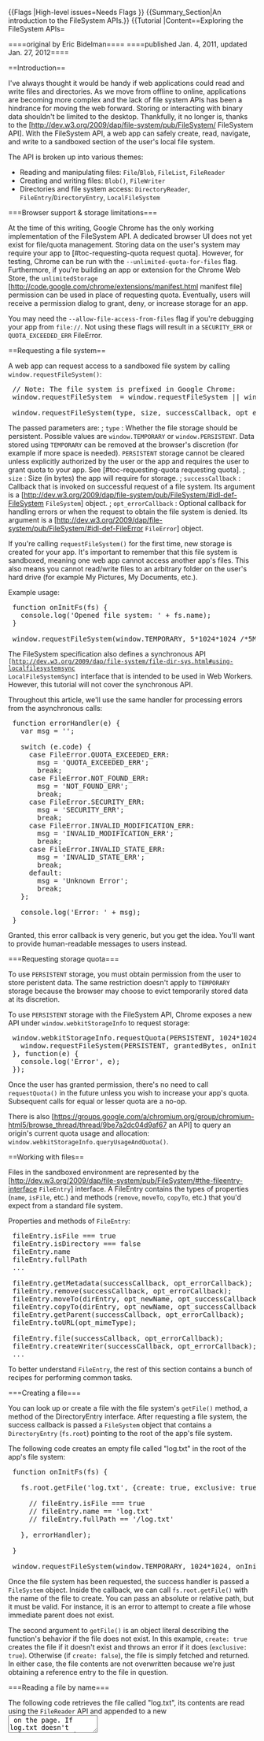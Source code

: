 {{Flags
|High-level issues=Needs Flags
}}
{{Summary_Section|An introduction to the FileSystem APIs.}}
{{Tutorial
|Content==Exploring the FileSystem APIs=

====original by Eric Bidelman====
====published Jan. 4, 2011, updated Jan. 27, 2012====

==Introduction==

I've always thought it would be handy if web applications could read and write files and directories. As we move from offline to online, applications are becoming more complex and the lack of file system APIs has been a hindrance for moving the web forward. Storing or interacting with binary data shouldn't be limited to the desktop. Thankfully, it no longer is, thanks to the [http://dev.w3.org/2009/dap/file-system/pub/FileSystem/ FileSystem API]. With the FileSystem API, a web app can safely create, read, navigate, and write to a sandboxed section of the user's local file system.

The API is broken up into various themes:

* Reading and manipulating files: <code>File</code>/<code>Blob</code>, <code>FileList</code>, <code>FileReader</code>
* Creating and writing files: <code>Blob()</code>, <code>FileWriter</code>
* Directories and file system access: <code>DirectoryReader</code>, <code>FileEntry</code>/<code>DirectoryEntry</code>, <code>LocalFileSystem</code>

===Browser support & storage limitations===

At the time of this writing, Google Chrome has the only working implementation of the FileSystem API. 
A dedicated browser UI does not yet exist for file/quota management. 
Storing data on the user's system may require your app to [#toc-requesting-quota request quota]. However, for testing, Chrome can be run with the <code>--unlimited-quota-for-files</code> flag. 
Furthermore, if you're building an app or extension for the Chrome Web Store, the <code>unlimitedStorage</code> [http://code.google.com/chrome/extensions/manifest.html manifest file] permission can be used in place of requesting quota. Eventually, users will receive a permission dialog to grant, deny, or increase storage for an app.

You may need the <code>--allow-file-access-from-files</code> flag if you're debugging your app from <code>file://</code>. Not using these flags will result in a <code>SECURITY_ERR</code> or <code>QUOTA_EXCEEDED_ERR</code> FileError.

==Requesting a file system==

A web app can request access to a sandboxed file system by calling <code>window.requestFileSystem()</code><nowiki>:</nowiki>

<pre>
 // Note: The file system is prefixed in Google Chrome:
 window.requestFileSystem  = window.requestFileSystem || window.webkitRequestFileSystem;
 
 window.requestFileSystem(type, size, successCallback, opt_errorCallback);
</pre>

The passed parameters are:
; <code>type</code>
: Whether the file storage should be persistent. Possible values are <code>window.TEMPORARY</code> or <code>window.PERSISTENT</code>. Data stored using <code>TEMPORARY</code> can be removed at the browser's discretion (for example if more space is needed). <code>PERSISTENT</code> storage cannot be cleared unless explicitly authorized by the user or the app and requires the user to grant quota to your app. See [#toc-requesting-quota requesting quota].
; <code>size</code>
: Size (in bytes) the app will require for storage.
; <code>successCallback</code>
: Callback that is invoked on successful request of a file system. Its argument is a [http://dev.w3.org/2009/dap/file-system/pub/FileSystem/#idl-def-FileSystem <code>FileSystem</code>] object.
; <code>opt_errorCallback</code>
: Optional callback for handling errors or when the request to obtain the file system is denied. Its argument is a [http://dev.w3.org/2009/dap/file-system/pub/FileSystem/#idl-def-FileError <code>FileError</code>] object.

If you're calling <code>requestFileSystem()</code> for the first time, new storage is created for your app. It's important to remember that this file system is sandboxed, meaning one web app cannot access another app's files. This also means you cannot read/write files to an arbitrary folder on the user's hard drive (for example My Pictures, My Documents, etc.).

Example usage:

<pre>
 function onInitFs(fs) {
   console.log('Opened file system: ' + fs.name);
 }
 
 window.requestFileSystem(window.TEMPORARY, 5*1024*1024 /*5MB*/, onInitFs, errorHandler);
</pre>

The FileSystem specification also defines a synchronous API <code>[http://dev.w3.org/2009/dap/file-system/file-dir-sys.html#using-localfilesystemsync LocalFileSystemSync]</code> interface that is intended to be used in Web Workers. However, this tutorial will not cover the synchronous API.

Throughout this article, we'll use the same handler for processing errors from the asynchronous calls:

<pre>
 function errorHandler(e) {
   var msg = '';
 
   switch (e.code) {
     case FileError.QUOTA_EXCEEDED_ERR:
       msg = 'QUOTA_EXCEEDED_ERR';
       break;
     case FileError.NOT_FOUND_ERR:
       msg = 'NOT_FOUND_ERR';
       break;
     case FileError.SECURITY_ERR:
       msg = 'SECURITY_ERR';
       break;
     case FileError.INVALID_MODIFICATION_ERR:
       msg = 'INVALID_MODIFICATION_ERR';
       break;
     case FileError.INVALID_STATE_ERR:
       msg = 'INVALID_STATE_ERR';
       break;
     default:
       msg = 'Unknown Error';
       break;
   };
 
   console.log('Error: ' + msg);
 }
</pre>

Granted, this error callback is very generic, but you get the idea. You'll want to provide human-readable messages to users instead.

===Requesting storage quota===

To use <code>PERSISTENT</code> storage, you must obtain permission from the user to store peristent data. The same restriction doesn't apply to <code>TEMPORARY</code> storage because the browser may choose to evict temporarily stored data at its discretion.

To use <code>PERSISTENT</code> storage with the FileSystem API, Chrome exposes a new API under <code>window.webkitStorageInfo</code> to request storage:

<pre>
 window.webkitStorageInfo.requestQuota(PERSISTENT, 1024*1024, function(grantedBytes) {
   window.requestFileSystem(PERSISTENT, grantedBytes, onInitFs, errorHandler);
 }, function(e) {
   console.log('Error', e);
 });
</pre>

Once the user has granted permission, there's no need to call <code>requestQuota()</code> in the future unless you wish to increase your app's quota. Subsequent calls for equal or lesser quota are a no-op.

There is also [https://groups.google.com/a/chromium.org/group/chromium-html5/browse_thread/thread/9be7a2dc04d9af67 an API] to query an origin's current quota usage and allocation: <code>window.webkitStorageInfo.queryUsageAndQuota()</code>.

==Working with files==

Files in the sandboxed environment are represented by the [http://dev.w3.org/2009/dap/file-system/pub/FileSystem/#the-fileentry-interface <code>FileEntry</code>] interface. 
A FileEntry contains the types of properties (<code>name</code>, <code>isFile</code>, etc.) and methods (<code>remove</code>, <code>moveTo</code>, <code>copyTo</code>, etc.) that you'd expect from a standard file system.

Properties and methods of <code>FileEntry</code>:

<pre>
 fileEntry.isFile === true
 fileEntry.isDirectory === false
 fileEntry.name
 fileEntry.fullPath
 ...
 
 fileEntry.getMetadata(successCallback, opt_errorCallback);
 fileEntry.remove(successCallback, opt_errorCallback);
 fileEntry.moveTo(dirEntry, opt_newName, opt_successCallback, opt_errorCallback);
 fileEntry.copyTo(dirEntry, opt_newName, opt_successCallback, opt_errorCallback);
 fileEntry.getParent(successCallback, opt_errorCallback);
 fileEntry.toURL(opt_mimeType);
 
 fileEntry.file(successCallback, opt_errorCallback);
 fileEntry.createWriter(successCallback, opt_errorCallback);
 ...
</pre>

To better understand <code>FileEntry</code>, the rest of this section contains a bunch of recipes for performing common tasks.

===Creating a file===

You can look up or create a file with the file system's <code>getFile()</code> method, a method of the DirectoryEntry interface. After requesting a file system, the success callback is passed a <code>FileSystem</code> object that contains a <code>DirectoryEntry</code> (<code>fs.root</code>) pointing to the root of the app's file system.

The following code creates an empty file called "log.txt" in the root of the app's file system:

<pre>
 function onInitFs(fs) {
 
   fs.root.getFile('log.txt', {create: true, exclusive: true}, function(fileEntry) {
 
     // fileEntry.isFile === true
     // fileEntry.name == 'log.txt'
     // fileEntry.fullPath == '/log.txt'
 
   }, errorHandler);
 
 }
 
 window.requestFileSystem(window.TEMPORARY, 1024*1024, onInitFs, errorHandler);
</pre>

Once the file system has been requested, the success handler is passed a <code>FileSystem</code> object. Inside the callback, we can call <code>fs.root.getFile()</code> with the name of the file to create. You can pass an absolute or relative path, but it must be valid. For instance, it is an error to attempt to create a file whose immediate parent does not exist. 

The second argument to <code>getFile()</code> is an object literal describing the function's behavior if the file does not exist. In this example, <code>create: true</code> creates the file if it doesn't exist and throws an error if it does (<code>exclusive: true</code>). Otherwise (if <code>create: false</code>), the file is simply fetched and returned. In either case, the file contents are not overwritten because we're just obtaining a reference entry to the file in question.

===Reading a file by name===

The following code retrieves the file called "log.txt", its contents are read using the <code>FileReader</code> API and appended to a new <textarea> on the page. If log.txt doesn't exist, an error is thrown.

<pre>
 function onInitFs(fs) {
 
   fs.root.getFile('log.txt', {}, function(fileEntry) {
 
     // Get a File object representing the file,
     // then use FileReader to read its contents.
     fileEntry.file(function(file) {
        var reader = new FileReader();
 
        reader.onloadend = function(e) {
          var txtArea = document.createElement('textarea');
          txtArea.value = this.result;
          document.body.appendChild(txtArea);
        };
 
        reader.readAsText(file);
     }, errorHandler);
 
   }, errorHandler);
 
 }
 
 window.requestFileSystem(window.TEMPORARY, 1024*1024, onInitFs, errorHandler);
</pre>

===Writing to a file===

The following code creates an empty file called "log.txt" (if it doesn't exist) and fills it with the text 'Lorem Ipsum'.

<pre>
 function onInitFs(fs) {
 
   fs.root.getFile('log.txt', {create: true}, function(fileEntry) {
 
     // Create a FileWriter object for our FileEntry (log.txt).
     fileEntry.createWriter(function(fileWriter) {
 
       fileWriter.onwriteend = function(e) {
         console.log('Write completed.');
       };
 
       fileWriter.onerror = function(e) {
         console.log('Write failed: ' + e.toString());
       };
 
       // Create a new Blob and write it to log.txt.
       var blob = new Blob(['Lorem Ipsum'], {type: 'text/plain'});
 
       fileWriter.write(blob);
 
     }, errorHandler);
 
   }, errorHandler);
 
 }
 
 window.requestFileSystem(window.TEMPORARY, 1024*1024, onInitFs, errorHandler);
</pre>

This time, we call the FileEntry's <code>createWriter()</code> method to obtain a <code>FileWriter</code> object. Inside the success callback, event handlers are set up for <code>error</code> and <code>writeend</code> events. The text data is written to the file by creating a blob, appending text to it, and passing the blob to <code>FileWriter.write()</code>.

===Appending data to a file===

The following code appends the text "Hello World" to the end of our log file. An error is thrown if the file does not exist.

<pre>
 function onInitFs(fs) {
 
   fs.root.getFile('log.txt', {create: false}, function(fileEntry) {
 
     // Create a FileWriter object for our FileEntry (log.txt).
     fileEntry.createWriter(function(fileWriter) {
 
       fileWriter.seek(fileWriter.length); // Start write position at EOF.
 
       // Create a new Blob and write it to log.txt.
       var blob = new Blob(['Hello World'], {type: 'text/plain'});
 
       fileWriter.write(blob);
 
     }, errorHandler);
 
   }, errorHandler);
 
 }
 
 window.requestFileSystem(window.TEMPORARY, 1024*1024, onInitFs, errorHandler);
</pre>

===Duplicating user-selected files===

The following code allows a user to select multiple files using <code><input type="file" multiple /></code> and creates copies of those files in the app's sandboxed file system.

<pre>
 <input type="file" id="myfile" multiple />
</pre>

<pre>
 document.querySelector('#myfile').onchange = function(e) {
   var files = this.files;
 
   window.requestFileSystem(window.TEMPORARY, 1024*1024, function(fs) {
     // Duplicate each file the user selected to the app's fs.
     for (var i = 0, file; file = files[i]; ++i) {
 
       // Capture current iteration's file in local scope for the getFile() callback.
       (function(f) {
         fs.root.getFile(f.name, {create: true, exclusive: true}, function(fileEntry) {
           fileEntry.createWriter(function(fileWriter) {
             fileWriter.write(f); // Note: write() can take a File or Blob object.
           }, errorHandler);
         }, errorHandler);
       })(file);
 
     }
   }, errorHandler);
 
 };
</pre>

Although we've used an input for the file import, one could easily leverage HTML5 Drag and Drop to achieve the same objective.

As noted in the comment, <code>FileWriter.write()</code> can accept a <code>Blob</code> or <code>File</code>. This is because <code>File</code> inherits from <code>Blob</code>. Therefore, all file objects are blobs.

===Removing a file===

The following code deletes the file 'log.txt'.

<pre>
 window.requestFileSystem(window.TEMPORARY, 1024*1024, function(fs) {
   fs.root.getFile('log.txt', {create: false}, function(fileEntry) {
 
     fileEntry.remove(function() { console.log('File removed.'); }, errorHandler);
 
   }, errorHandler);
 }, errorHandler);
</pre>

==Working with directories==

Directories in the sandbox are represented by the [http://dev.w3.org/2009/dap/file-system/pub/FileSystem/#the-directoryentry-interface <code>DirectoryEntry</code>] interface, which shares most of FileEntry's properties (they inherit from a common <code>Entry</code> interface). However, <code>DirectoryEntry</code> has additional methods for manipulating directories.

Properties and methods of <code>DirectoryEntry</code>:

<pre>
 dirEntry.isDirectory === true
 // See the section on FileEntry for other inherited properties/methods.
 ...
 
 var dirReader = dirEntry.createReader();
 dirEntry.getFile(path, opt_flags, opt_successCallback, opt_errorCallback);
 dirEntry.getDirectory(path, opt_flags, opt_successCallback, opt_errorCallback);
 dirEntry.removeRecursively(successCallback, opt_errorCallback);
 ...
</pre>

===Creating directories===

Use the <code>getDirectory()</code> method of <code>DirectoryEntry</code> to read or create directories. You can pass either a name or path as the directory to look up or create.

For example, the following code creates a directory named "MyPictures" in the root directory:

<pre>
 window.requestFileSystem(window.TEMPORARY, 1024*1024, function(fs) {
   fs.root.getDirectory('MyPictures', {create: true}, function(dirEntry) {
     ...
   }, errorHandler);
 }, errorHandler);
</pre>

===Subdirectories===

Creating a subdirectory is exactly the same as creating any other directory. However, the API throws an error if you attempt to create a directory whose immediate parent does not exist. The solution is to create each directory sequentially, which is rather tricky to do with an asynchronous API.

The following code creates a new hierarchy ("music/genres/jazz") in the root of the app's FileSystem by recursively adding each subdirectory after its parent folder has been created.

<pre>
 var path = 'music/genres/jazz/';
 
 function createDir(rootDirEntry, folders) {
   // Throw out './' or '/' and move on to prevent something like '/foo/.//bar'.
   if (folders[0] == '.' || folders[0] == '') {
     folders = folders.slice(1);
   }
   rootDirEntry.getDirectory(folders[0], {create: true}, function(dirEntry) {
     // Recursively add the new subfolder (if we still have another to create).
     if (folders.length) {
       createDir(dirEntry, folders.slice(1));
     }
   }, errorHandler);
 };
 
 function onInitFs(fs) {
   createDir(fs.root, path.split('/')); // fs.root is a DirectoryEntry.
 }
 
 window.requestFileSystem(window.TEMPORARY, 1024*1024, onInitFs, errorHandler);
</pre>

Now that "music/genres/jazz" is in place, we can pass its full path to <code>getDirectory()</code> and create new subfolders or files under it. For example:

<pre>
 window.requestFileSystem(window.TEMPORARY, 1024*1024, function(fs) {
   fs.root.getFile('/music/genres/jazz/song.mp3', {create: true}, function(fileEntry) {
     ...
   }, errorHandler);
 }, errorHandler);
</pre>

===Reading a directory's contents===

To read the contents of a directory, create a <code>DirectoryReader</code> and call its <code>readEntries()</code> method. Note that there is no guarantee that all of a directory's entries will be returned in a single call to <code>readEntries()</code>. 
That means you need to keep calling <code>DirectoryReader.readEntries()</code> until no more results are returned. The following code demonstrates this:

<pre>
 <ul id="filelist"></ul>
</pre>

<pre>
 function toArray(list) {
   return Array.prototype.slice.call(list || [], 0);
 }
 
 function listResults(entries) {
   // Document fragments can improve performance since they're only appended
   // to the DOM once. Only one browser reflow occurs.
   var fragment = document.createDocumentFragment();
 
   entries.forEach(function(entry, i) {
     var img = entry.isDirectory ? '<img src="folder-icon.gif">' :
                                   '<img src="file-icon.gif">';
     var li = document.createElement('li');
     li.innerHTML = [img, '<span>', entry.name, '</span>'].join('');
     fragment.appendChild(li);
   });
 
   document.querySelector('#filelist').appendChild(fragment);
 }
 
 function onInitFs(fs) {
 
   var dirReader = fs.root.createReader();
   var entries = [];
 
   // Call the reader.readEntries() until no more results are returned.
   var readEntries = function() {
      dirReader.readEntries (function(results) {
       if (!results.length) {
         listResults(entries.sort());
       } else {
         entries = entries.concat(toArray(results));
         readEntries();
       }
     }, errorHandler);
   };
 
   readEntries(); // Start reading dirs.
 
 }
 
 window.requestFileSystem(window.TEMPORARY, 1024*1024, onInitFs, errorHandler);
</pre>

===Removing a directory===

The <code>DirectoryEntry.remove()</code> method behaves just like [#toc-file-removing <code>FileEntry</code>]'s. The difference: attempting to delete a non-empty directory results in an error.

The following code removes the empty directory "jazz" from "/music/genres/":

<pre>
 window.requestFileSystem(window.TEMPORARY, 1024*1024, function(fs) {
   fs.root.getDirectory('music/genres/jazz', {}, function(dirEntry) {
 
     dirEntry.remove(function() { console.log('Directory removed.'); }, errorHandler);
 
   }, errorHandler);
 }, errorHandler);
</pre>

====Recursively removing a directory====

If you have a pesky directory that contains entries, <code>removeRecursively()</code> is your friend. It deletes the directory and its contents, recursively.

The following code recursively removes the directory "music" and all the files and directories that it contains:

<pre>
 window.requestFileSystem(window.TEMPORARY, 1024*1024, function(fs) {
   fs.root.getDirectory('/misc/../music', {}, function(dirEntry) {
 
     dirEntry.removeRecursively(function() { console.log('Directory removed.'); }, errorHandler);
 
   }, errorHandler);
 }, errorHandler);
</pre>

==Copying, renaming, and moving==

<code>FileEntry</code> and <code>DirectoryEntry</code> share common operations.

===Copying an entry===

Both <code>FileEntry</code> and <code>DirectoryEntry</code> have a <code>copyTo()</code> method for duplicating existing entries. This method automatically does a recursive copy on folders.

The following code example copies the file "me.png" from one directory to another:

<pre>
 function copy(cwd, src, dest) {
   cwd.getFile(src, {}, function(fileEntry) {
 
     cwd.getDirectory(dest, {}, function(dirEntry) {
       fileEntry.copyTo(dirEntry);
     }, errorHandler);
 
   }, errorHandler);
 }
 
 window.requestFileSystem(window.TEMPORARY, 1024*1024, function(fs) {
   copy(fs.root, '/folder1/me.png', 'folder2/mypics/');
 }, errorHandler);
</pre>

===Moving or renaming an entry===

The <code>moveTo()</code> method present in <code>FileEntry</code> and <code>DirectoryEntry</code> allows you to move or rename a file or directory. Its first argument is the parent directory to move the file under, and its second is an optional new name for the file. If a new name isn't provided, the file's original name is used.

The following example renames "me.png" to "you.png", but does not move the file:

<pre>
 function rename(cwd, src, newName) {
   cwd.getFile(src, {}, function(fileEntry) {
     fileEntry.moveTo(cwd, newName);
   }, errorHandler);
 }
 
 window.requestFileSystem(window.TEMPORARY, 1024*1024, function(fs) {
   rename(fs.root, 'me.png', 'you.png');
 }, errorHandler);
</pre>

The following example moves "me.png" (located in the root directory) to a folder named "newfolder".

<pre>
 function move(src, dirName) {
   fs.root.getFile(src, {}, function(fileEntry) {
 
     fs.root.getDirectory(dirName, {}, function(dirEntry) {
       fileEntry.moveTo(dirEntry);
     }, errorHandler);
 
   }, errorHandler);
 }
 
 window.requestFileSystem(window.TEMPORARY, 1024*1024, function(fs) {
   move('/me.png', 'newfolder/');
 }, errorHandler);
</pre>

==filesystem: URLs==

The FileSystem API exposes a new URL scheme, <code>filesystem:</code>, that can be used to fill <code>src</code> or <code>href</code> attributes. For example, if you wanted to display an image and have its [http://dev.w3.org/2009/dap/file-system/pub/FileSystem/#the-fileentry-interface <code>fileEntry</code>], calling <code>toURL()</code> would give you the file's <code>filesystem:</code> URL:

<pre>
 var img = document.createElement('img');
 img.src = fileEntry.toURL(); // filesystem:http://example.com/temporary/myfile.png
 document.body.appendChild(img);
</pre>

Alternatively, if you already have a <code>filesystem:</code> URL, <code>resolveLocalFileSystemURL()</code> will get you back the [http://dev.w3.org/2009/dap/file-system/pub/FileSystem/#the-fileentry-interface <code>fileEntry</code>]:

<pre>
 window.resolveLocalFileSystemURL = window.resolveLocalFileSystemURL ||
                                    window.webkitResolveLocalFileSystemURL;
 
 var url = 'filesystem:http://example.com/temporary/myfile.png';
 window.resolveLocalFileSystemURL(url, function(fileEntry) {
   ...
 });
</pre>

==Putting it all together==

===Basic example===

The demo in [http://www.html5rocks.com/en/tutorials/file/filesystem/ this article] will list the files/folders in the filesystem.

===HTML5 Terminal===

The HTML5 Terminal shell replicates some of the common operations in a UNIX filesystem (such as <code>cd</code>, <code>mkdir</code>, <code>rm</code>, <code>open</code>, and <code>cat</code>) by abstracting the FileSystem API. To add content, open the app, then drag and drop files from your desktop onto the terminal window. (Click the image caption to open the terminal.)

[[Image:xterminal2.jpg]]<br/>
[http://www.htmlfivewow.com/demos/terminal/terminal.html ''Click here to open the HTML5 Terminal'']

==Use Cases==

There are several [http://www.html5rocks.com/tutorials#offline,storage storage options] available in HTML5, but the FileSystem is different in that it aims to satisfy client-side storage use cases not well served by databases. Generally, these are applications that deal with large binary blobs and/or share data with applications outside of the context of the browser.

The specification lists several use cases:

# Persistent uploader
#* When a file or directory is selected for upload, it copies the files into a local sandbox and uploads a chunk at a time.
#* Uploads can be restarted after browser crashes, network interruptions, etc.
# Video game, music, or other app with lots of media assets
#* It downloads one or several large tarballs, and expands them locally into a directory structure.
#* The same download works on any operating system.
#* It can manage prefetching just the next-to-be-needed assets in the background, so going to the next game level or activating a new feature doesn't require waiting for a download.
#* It uses those assets directly from its local cache, by direct file reads or by handing local URIs to image or video tags, WebGL asset loaders, etc.
#* The files may be of arbitrary binary format.
#* On the server side, a compressed tarball will often be much smaller than a collection of separately-compressed files. Also, 1 tarball instead of 1000 little files will involve fewer seeks, all else being equal.
# Audio/Photo editor with offline access or local cache for speed
#* The data blobs are potentially quite large, and are read-write.
#* It may want to do partial writes to files (ovewriting just the ID3/EXIF tags, for example).
#* The ability to organize project files by creating directories would be useful.
#* Edited files should be accessable by client-side applications [iTunes, Picasa].
# Offline video viewer
#* It downloads large files (>1GB) for later viewing.
#* It needs efficient seek + streaming.
#* It must be able to hand a URI to the video tag.
#* It should enable access to partly-downloaded files e.g. to let you watch the first episode of the DVD even if your download didn't complete before you got on the plane.
#* It should be able to pull a single episode out of the middle of a download and give just that to the video tag.
# Offline Web Mail Client
#* Downloads attachments and stores them locally.
#* Caches user-selected attachments for later upload.
#* Needs to be able to refer to cached attachments and image thumbnails for display and upload.
#* Should be able to trigger the UA's download manager just as if talking to a server.
#* Should be able to upload an email with attachments as a multipart post, rather than sending a file at a time in an XHR.

==Reference specifications==

* [http://dev.w3.org/2009/dap/file-system/pub/FileSystem/ FileSystem]
* [http://dev.w3.org/2009/dap/file-system/file-writer.html FileWriter]
* [http://dev.w3.org/2006/webapi/FileAPI/#dfn-filereader FileReader]
* [http://dev.w3.org/2006/webapi/FileAPI/ File]
* [http://dev.w3.org/2006/webapi/FileAPI/#dfn-Blob Blob]

|window_webkitRequestFileSystem;
 
 window_requestFileSystem(type, size, successCallback, opt_errorCallback);
</pre>

The passed parameters are:
; <code>type</code>
: Whether the file storage should be persistent_ Possible values are <code>window_TEMPORARY</code> or <code>window_PERSISTENT</code>_ Data stored using <code>TEMPORARY</code> can be removed at the browser's discretion (for example if more space is needed)_ <code>PERSISTENT</code> storage cannot be cleared unless explicitly authorized by the user or the app and requires the user to grant quota to your app_ See [#toc-requesting-quota requesting quota]_
; <code>size</code>
: Size (in bytes) the app will require for storage_
; <code>successCallback</code>
: Callback that is invoked on successful request of a file system_ Its argument is a [http://dev_w3_org/2009/dap/file-system/pub/FileSystem/#idl-def-FileSystem <code>FileSystem</code>] object_
; <code>opt_errorCallback</code>
: Optional callback for handling errors or when the request to obtain the file system is denied_ Its argument is a [http://dev_w3_org/2009/dap/file-system/pub/FileSystem/#idl-def-FileError <code>FileError</code>] object_

If you're calling <code>requestFileSystem()</code> for the first time, new storage is created for your app_ It's important to remember that this file system is sandboxed, meaning one web app cannot access another app's files_ This also means you cannot read/write files to an arbitrary folder on the user's hard drive (for example My Pictures, My Documents, etc_)_

Example usage:

<pre>
 function onInitFs(fs) {
   console_log('Opened file system: ' + fs_name);
 }
 
 window_requestFileSystem(window_TEMPORARY, 5*1024*1024 /*5MB*/, onInitFs, errorHandler);
</pre>

The FileSystem specification also defines a synchronous API <code>[http://dev_w3_org/2009/dap/file-system/file-dir-sys_html#using-localfilesystemsync LocalFileSystemSync]</code> interface that is intended to be used in Web Workers_ However, this tutorial will not cover the synchronous API_

Throughout this article, we'll use the same handler for processing errors from the asynchronous calls:

<pre>
 function errorHandler(e) {
   var msg='';
 
   switch (e.code) {
     case FileError.QUOTA_EXCEEDED_ERR:
       msg = 'QUOTA_EXCEEDED_ERR';
       break;
     case FileError.NOT_FOUND_ERR:
       msg = 'NOT_FOUND_ERR';
       break;
     case FileError.SECURITY_ERR:
       msg = 'SECURITY_ERR';
       break;
     case FileError.INVALID_MODIFICATION_ERR:
       msg = 'INVALID_MODIFICATION_ERR';
       break;
     case FileError.INVALID_STATE_ERR:
       msg = 'INVALID_STATE_ERR';
       break;
     default:
       msg = 'Unknown Error';
       break;
   };
 
   console.log('Error: ' + msg);
 }
</pre>

Granted, this error callback is very generic, but you get the idea. You'll want to provide human-readable messages to users instead.

===Requesting storage quota===

To use <code>PERSISTENT</code> storage, you must obtain permission from the user to store peristent data. The same restriction doesn't apply to <code>TEMPORARY</code> storage because the browser may choose to evict temporarily stored data at its discretion.

To use <code>PERSISTENT</code> storage with the FileSystem API, Chrome exposes a new API under <code>window.webkitStorageInfo</code> to request storage:

<pre>
 window.webkitStorageInfo.requestQuota(PERSISTENT, 1024*1024, function(grantedBytes) {
   window.requestFileSystem(PERSISTENT, grantedBytes, onInitFs, errorHandler);
 }, function(e) {
   console.log('Error', e);
 });
</pre>

Once the user has granted permission, there's no need to call <code>requestQuota()</code> in the future unless you wish to increase your app's quota. Subsequent calls for equal or lesser quota are a no-op.

There is also [https://groups.google.com/a/chromium.org/group/chromium-html5/browse_thread/thread/9be7a2dc04d9af67 an API] to query an origin's current quota usage and allocation: <code>window.webkitStorageInfo.queryUsageAndQuota()</code>.

==Working with files==

Files in the sandboxed environment are represented by the [http://dev.w3.org/2009/dap/file-system/pub/FileSystem/#the-fileentry-interface <code>FileEntry</code>] interface. 
A FileEntry contains the types of properties (<code>name</code>, <code>isFile</code>, etc.) and methods (<code>remove</code>, <code>moveTo</code>, <code>copyTo</code>, etc.) that you'd expect from a standard file system.

Properties and methods of <code>FileEntry</code>:

<pre>
 fileEntry.isFile === true
 fileEntry.isDirectory === false
 fileEntry.name
 fileEntry.fullPath
 ...
 
 fileEntry.getMetadata(successCallback, opt_errorCallback);
 fileEntry.remove(successCallback, opt_errorCallback);
 fileEntry.moveTo(dirEntry, opt_newName, opt_successCallback, opt_errorCallback);
 fileEntry.copyTo(dirEntry, opt_newName, opt_successCallback, opt_errorCallback);
 fileEntry.getParent(successCallback, opt_errorCallback);
 fileEntry.toURL(opt_mimeType);
 
 fileEntry.file(successCallback, opt_errorCallback);
 fileEntry.createWriter(successCallback, opt_errorCallback);
 ...
</pre>

To better understand <code>FileEntry</code>, the rest of this section contains a bunch of recipes for performing common tasks.

===Creating a file===

You can look up or create a file with the file system's <code>getFile()</code> method, a method of the DirectoryEntry interface. After requesting a file system, the success callback is passed a <code>FileSystem</code> object that contains a <code>DirectoryEntry</code> (<code>fs.root</code>) pointing to the root of the app's file system.

The following code creates an empty file called "log.txt" in the root of the app's file system:

<pre>
 function onInitFs(fs) {
 
   fs.root.getFile('log.txt', {create: true, exclusive: true}, function(fileEntry) {
 
     // fileEntry.isFile === true
     // fileEntry.name == 'log.txt'
     // fileEntry.fullPath == '/log.txt'
 
   }, errorHandler);
 
 }
 
 window.requestFileSystem(window.TEMPORARY, 1024*1024, onInitFs, errorHandler);
</pre>

Once the file system has been requested, the success handler is passed a <code>FileSystem</code> object. Inside the callback, we can call <code>fs.root.getFile()</code> with the name of the file to create. You can pass an absolute or relative path, but it must be valid. For instance, it is an error to attempt to create a file whose immediate parent does not exist. 

The second argument to <code>getFile()</code> is an object literal describing the function's behavior if the file does not exist. In this example, <code>create: true</code> creates the file if it doesn't exist and throws an error if it does (<code>exclusive: true</code>). Otherwise (if <code>create: false</code>), the file is simply fetched and returned. In either case, the file contents are not overwritten because we're just obtaining a reference entry to the file in question.

===Reading a file by name===

The following code retrieves the file called "log.txt", its contents are read using the <code>FileReader</code> API and appended to a new <textarea> on the page. If log.txt doesn't exist, an error is thrown.

<pre>
 function onInitFs(fs) {
 
   fs.root.getFile('log.txt', {}, function(fileEntry) {
 
     // Get a File object representing the file,
     // then use FileReader to read its contents.
     fileEntry.file(function(file) {
        var reader = new FileReader();
 
        reader.onloadend = function(e) {
          var txtArea = document.createElement('textarea');
          txtArea.value = this.result;
          document.body.appendChild(txtArea);
        };
 
        reader.readAsText(file);
     }, errorHandler);
 
   }, errorHandler);
 
 }
 
 window.requestFileSystem(window.TEMPORARY, 1024*1024, onInitFs, errorHandler);
</pre>

===Writing to a file===

The following code creates an empty file called "log.txt" (if it doesn't exist) and fills it with the text 'Lorem Ipsum'.

<pre>
 function onInitFs(fs) {
 
   fs.root.getFile('log.txt', {create: true}, function(fileEntry) {
 
     // Create a FileWriter object for our FileEntry (log.txt).
     fileEntry.createWriter(function(fileWriter) {
 
       fileWriter.onwriteend = function(e) {
         console.log('Write completed.');
       };
 
       fileWriter.onerror = function(e) {
         console.log('Write failed: ' + e.toString());
       };
 
       // Create a new Blob and write it to log.txt.
       var blob = new Blob(['Lorem Ipsum'], {type: 'text/plain'});
 
       fileWriter.write(blob);
 
     }, errorHandler);
 
   }, errorHandler);
 
 }
 
 window.requestFileSystem(window.TEMPORARY, 1024*1024, onInitFs, errorHandler);
</pre>

This time, we call the FileEntry's <code>createWriter()</code> method to obtain a <code>FileWriter</code> object. Inside the success callback, event handlers are set up for <code>error</code> and <code>writeend</code> events. The text data is written to the file by creating a blob, appending text to it, and passing the blob to <code>FileWriter.write()</code>.

===Appending data to a file===

The following code appends the text "Hello World" to the end of our log file. An error is thrown if the file does not exist.

<pre>
 function onInitFs(fs) {
 
   fs.root.getFile('log.txt', {create: false}, function(fileEntry) {
 
     // Create a FileWriter object for our FileEntry (log.txt).
     fileEntry.createWriter(function(fileWriter) {
 
       fileWriter.seek(fileWriter.length); // Start write position at EOF.
 
       // Create a new Blob and write it to log.txt.
       var blob = new Blob(['Hello World'], {type: 'text/plain'});
 
       fileWriter.write(blob);
 
     }, errorHandler);
 
   }, errorHandler);
 
 }
 
 window.requestFileSystem(window.TEMPORARY, 1024*1024, onInitFs, errorHandler);
</pre>

===Duplicating user-selected files===

The following code allows a user to select multiple files using <code><input type="file" multiple /></code> and creates copies of those files in the app's sandboxed file system.

<pre>
 <input type="file" id="myfile" multiple />
</pre>

<pre>
 document.querySelector('#myfile').onchange = function(e) {
   var files = this.files;
 
   window.requestFileSystem(window.TEMPORARY, 1024*1024, function(fs) {
     // Duplicate each file the user selected to the app's fs.
     for (var i = 0, file; file = files[i]; ++i) {
 
       // Capture current iteration's file in local scope for the getFile() callback.
       (function(f) {
         fs.root.getFile(f.name, {create: true, exclusive: true}, function(fileEntry) {
           fileEntry.createWriter(function(fileWriter) {
             fileWriter.write(f); // Note: write() can take a File or Blob object.
           }, errorHandler);
         }, errorHandler);
       })(file);
 
     }
   }, errorHandler);
 
 };
</pre>

Although we've used an input for the file import, one could easily leverage HTML5 Drag and Drop to achieve the same objective.

As noted in the comment, <code>FileWriter.write()</code> can accept a <code>Blob</code> or <code>File</code>. This is because <code>File</code> inherits from <code>Blob</code>. Therefore, all file objects are blobs.

===Removing a file===

The following code deletes the file 'log.txt'.

<pre>
 window.requestFileSystem(window.TEMPORARY, 1024*1024, function(fs) {
   fs.root.getFile('log.txt', {create: false}, function(fileEntry) {
 
     fileEntry.remove(function() { console.log('File removed.'); }, errorHandler);
 
   }, errorHandler);
 }, errorHandler);
</pre>

==Working with directories==

Directories in the sandbox are represented by the [http://dev.w3.org/2009/dap/file-system/pub/FileSystem/#the-directoryentry-interface <code>DirectoryEntry</code>] interface, which shares most of FileEntry's properties (they inherit from a common <code>Entry</code> interface). However, <code>DirectoryEntry</code> has additional methods for manipulating directories.

Properties and methods of <code>DirectoryEntry</code>:

<pre>
 dirEntry.isDirectory === true
 // See the section on FileEntry for other inherited properties/methods.
 ...
 
 var dirReader = dirEntry.createReader();
 dirEntry.getFile(path, opt_flags, opt_successCallback, opt_errorCallback);
 dirEntry.getDirectory(path, opt_flags, opt_successCallback, opt_errorCallback);
 dirEntry.removeRecursively(successCallback, opt_errorCallback);
 ...
</pre>

===Creating directories===

Use the <code>getDirectory()</code> method of <code>DirectoryEntry</code> to read or create directories. You can pass either a name or path as the directory to look up or create.

For example, the following code creates a directory named "MyPictures" in the root directory:

<pre>
 window.requestFileSystem(window.TEMPORARY, 1024*1024, function(fs) {
   fs.root.getDirectory('MyPictures', {create: true}, function(dirEntry) {
     ...
   }, errorHandler);
 }, errorHandler);
</pre>

===Subdirectories===

Creating a subdirectory is exactly the same as creating any other directory. However, the API throws an error if you attempt to create a directory whose immediate parent does not exist. The solution is to create each directory sequentially, which is rather tricky to do with an asynchronous API.

The following code creates a new hierarchy ("music/genres/jazz") in the root of the app's FileSystem by recursively adding each subdirectory after its parent folder has been created.

<pre>
 var path = 'music/genres/jazz/';
 
 function createDir(rootDirEntry, folders) {
   // Throw out './' or '/' and move on to prevent something like '/foo/.//bar'.
   if (folders[0] == '.' || folders[0] == '') {
     folders = folders.slice(1);
   }
   rootDirEntry.getDirectory(folders[0], {create: true}, function(dirEntry) {
     // Recursively add the new subfolder (if we still have another to create).
     if (folders.length) {
       createDir(dirEntry, folders.slice(1));
     }
   }, errorHandler);
 };
 
 function onInitFs(fs) {
   createDir(fs.root, path.split('/')); // fs.root is a DirectoryEntry.
 }
 
 window.requestFileSystem(window.TEMPORARY, 1024*1024, onInitFs, errorHandler);
</pre>

Now that "music/genres/jazz" is in place, we can pass its full path to <code>getDirectory()</code> and create new subfolders or files under it. For example:

<pre>
 window.requestFileSystem(window.TEMPORARY, 1024*1024, function(fs) {
   fs.root.getFile('/music/genres/jazz/song.mp3', {create: true}, function(fileEntry) {
     ...
   }, errorHandler);
 }, errorHandler);
</pre>

===Reading a directory's contents===

To read the contents of a directory, create a <code>DirectoryReader</code> and call its <code>readEntries()</code> method. Note that there is no guarantee that all of a directory's entries will be returned in a single call to <code>readEntries()</code>. 
That means you need to keep calling <code>DirectoryReader.readEntries()</code> until no more results are returned. The following code demonstrates this:

<pre>
 <ul id="filelist"></ul>
</pre>

<pre>
 function toArray(list) {
   return Array.prototype.slice.call(list || [], 0);
 }
 
 function listResults(entries) {
   // Document fragments can improve performance since they're only appended
   // to the DOM once. Only one browser reflow occurs.
   var fragment = document.createDocumentFragment();
 
   entries.forEach(function(entry, i) {
     var img = entry.isDirectory ? '<img src="folder-icon.gif">' :
                                   '<img src="file-icon.gif">';
     var li = document.createElement('li');
     li.innerHTML = [img, '<span>', entry.name, '</span>'].join('');
     fragment.appendChild(li);
   });
 
   document.querySelector('#filelist').appendChild(fragment);
 }
 
 function onInitFs(fs) {
 
   var dirReader = fs.root.createReader();
   var entries = [];
 
   // Call the reader.readEntries() until no more results are returned.
   var readEntries = function() {
      dirReader.readEntries (function(results) {
       if (!results.length) {
         listResults(entries.sort());
       } else {
         entries = entries.concat(toArray(results));
         readEntries();
       }
     }, errorHandler);
   };
 
   readEntries(); // Start reading dirs.
 
 }
 
 window.requestFileSystem(window.TEMPORARY, 1024*1024, onInitFs, errorHandler);
</pre>

===Removing a directory===

The <code>DirectoryEntry.remove()</code> method behaves just like [#toc-file-removing <code>FileEntry</code>]'s. The difference: attempting to delete a non-empty directory results in an error.

The following code removes the empty directory "jazz" from "/music/genres/":

<pre>
 window.requestFileSystem(window.TEMPORARY, 1024*1024, function(fs) {
   fs.root.getDirectory('music/genres/jazz', {}, function(dirEntry) {
 
     dirEntry.remove(function() { console.log('Directory removed.'); }, errorHandler);
 
   }, errorHandler);
 }, errorHandler);
</pre>

====Recursively removing a directory====

If you have a pesky directory that contains entries, <code>removeRecursively()</code> is your friend. It deletes the directory and its contents, recursively.

The following code recursively removes the directory "music" and all the files and directories that it contains:

<pre>
 window.requestFileSystem(window.TEMPORARY, 1024*1024, function(fs) {
   fs.root.getDirectory('/misc/../music', {}, function(dirEntry) {
 
     dirEntry.removeRecursively(function() { console.log('Directory removed.'); }, errorHandler);
 
   }, errorHandler);
 }, errorHandler);
</pre>

==Copying, renaming, and moving==

<code>FileEntry</code> and <code>DirectoryEntry</code> share common operations.

===Copying an entry===

Both <code>FileEntry</code> and <code>DirectoryEntry</code> have a <code>copyTo()</code> method for duplicating existing entries. This method automatically does a recursive copy on folders.

The following code example copies the file "me.png" from one directory to another:

<pre>
 function copy(cwd, src, dest) {
   cwd.getFile(src, {}, function(fileEntry) {
 
     cwd.getDirectory(dest, {}, function(dirEntry) {
       fileEntry.copyTo(dirEntry);
     }, errorHandler);
 
   }, errorHandler);
 }
 
 window.requestFileSystem(window.TEMPORARY, 1024*1024, function(fs) {
   copy(fs.root, '/folder1/me.png', 'folder2/mypics/');
 }, errorHandler);
</pre>

===Moving or renaming an entry===

The <code>moveTo()</code> method present in <code>FileEntry</code> and <code>DirectoryEntry</code> allows you to move or rename a file or directory. Its first argument is the parent directory to move the file under, and its second is an optional new name for the file. If a new name isn't provided, the file's original name is used.

The following example renames "me.png" to "you.png", but does not move the file:

<pre>
 function rename(cwd, src, newName) {
   cwd.getFile(src, {}, function(fileEntry) {
     fileEntry.moveTo(cwd, newName);
   }, errorHandler);
 }
 
 window.requestFileSystem(window.TEMPORARY, 1024*1024, function(fs) {
   rename(fs.root, 'me.png', 'you.png');
 }, errorHandler);
</pre>

The following example moves "me.png" (located in the root directory) to a folder named "newfolder".

<pre>
 function move(src, dirName) {
   fs.root.getFile(src, {}, function(fileEntry) {
 
     fs.root.getDirectory(dirName, {}, function(dirEntry) {
       fileEntry.moveTo(dirEntry);
     }, errorHandler);
 
   }, errorHandler);
 }
 
 window.requestFileSystem(window.TEMPORARY, 1024*1024, function(fs) {
   move('/me.png', 'newfolder/');
 }, errorHandler);
</pre>

==filesystem: URLs==

The FileSystem API exposes a new URL scheme, <code>filesystem:</code>, that can be used to fill <code>src</code> or <code>href</code> attributes. For example, if you wanted to display an image and have its [http://dev.w3.org/2009/dap/file-system/pub/FileSystem/#the-fileentry-interface <code>fileEntry</code>], calling <code>toURL()</code> would give you the file's <code>filesystem:</code> URL:

<pre>
 var img = document.createElement('img');
 img.src = fileEntry.toURL(); // filesystem:http://example.com/temporary/myfile.png
 document.body.appendChild(img);
</pre>

Alternatively, if you already have a <code>filesystem:</code> URL, <code>resolveLocalFileSystemURL()</code> will get you back the [http://dev.w3.org/2009/dap/file-system/pub/FileSystem/#the-fileentry-interface <code>fileEntry</code>]:

<pre>
 window.resolveLocalFileSystemURL = window.resolveLocalFileSystemURL
|window_webkitResolveLocalFileSystemURL;
 
 var url='filesystem:http://example.com/temporary/myfile.png';
 window.resolveLocalFileSystemURL(url, function(fileEntry) {
   ...
 });
</pre>

==Putting it all together==

===Basic example===

The demo in [http://www.html5rocks.com/en/tutorials/file/filesystem/ this article] will list the files/folders in the filesystem.

===HTML5 Terminal===

The HTML5 Terminal shell replicates some of the common operations in a UNIX filesystem (such as <code>cd</code>, <code>mkdir</code>, <code>rm</code>, <code>open</code>, and <code>cat</code>) by abstracting the FileSystem API. To add content, open the app, then drag and drop files from your desktop onto the terminal window. (Click the image caption to open the terminal.)

[[Image:xterminal2.jpg]]<br/>
[http://www.htmlfivewow.com/demos/terminal/terminal.html Click here to open the HTML5 Terminal]

==Use Cases==

There are several [http://www.html5rocks.com/tutorials#offline,storage storage options] available in HTML5, but the FileSystem is different in that it aims to satisfy client-side storage use cases not well served by databases. Generally, these are applications that deal with large binary blobs and/or share data with applications outside of the context of the browser.

The specification lists several use cases:

# Persistent uploader
#* When a file or directory is selected for upload, it copies the files into a local sandbox and uploads a chunk at a time.
#* Uploads can be restarted after browser crashes, network interruptions, etc.
# Video game, music, or other app with lots of media assets
#* It downloads one or several large tarballs, and expands them locally into a directory structure.
#* The same download works on any operating system.
#* It can manage prefetching just the next-to-be-needed assets in the background, so going to the next game level or activating a new feature doesn't require waiting for a download.
#* It uses those assets directly from its local cache, by direct file reads or by handing local URIs to image or video tags, WebGL asset loaders, etc.
#* The files may be of arbitrary binary format.
#* On the server side, a compressed tarball will often be much smaller than a collection of separately-compressed files. Also, 1 tarball instead of 1000 little files will involve fewer seeks, all else being equal.
# Audio/Photo editor with offline access or local cache for speed
#* The data blobs are potentially quite large, and are read-write.
#* It may want to do partial writes to files (ovewriting just the ID3/EXIF tags, for example).
#* The ability to organize project files by creating directories would be useful.
#* Edited files should be accessable by client-side applications [iTunes, Picasa].
# Offline video viewer
#* It downloads large files (>1GB) for later viewing.
#* It needs efficient seek + streaming.
#* It must be able to hand a URI to the video tag.
#* It should enable access to partly-downloaded files e.g. to let you watch the first episode of the DVD even if your download didn't complete before you got on the plane.
#* It should be able to pull a single episode out of the middle of a download and give just that to the video tag.
# Offline Web Mail Client
#* Downloads attachments and stores them locally.
#* Caches user-selected attachments for later upload.
#* Needs to be able to refer to cached attachments and image thumbnails for display and upload.
#* Should be able to trigger the UA's download manager just as if talking to a server.
#* Should be able to upload an email with attachments as a multipart post, rather than sending a file at a time in an XHR.

==Reference specifications==

* [http://dev.w3.org/2009/dap/file-system/pub/FileSystem/ FileSystem]
* [http://dev.w3.org/2009/dap/file-system/file-writer.html FileWriter]
* [http://dev.w3.org/2006/webapi/FileAPI/#dfn-filereader FileReader]
* [http://dev.w3.org/2006/webapi/FileAPI/ File]
* [http://dev.w3.org/2006/webapi/FileAPI/#dfn-Blob Blob]
|window_webkitRequestFileSystem;
 
 window_requestFileSystem(type, size, successCallback, opt_errorCallback);
</pre>

The passed parameters are:
; <var>type</var>
: Whether the file storage should be persistent_ Possible values are <code>window_TEMPORARY</code> or <code>window_PERSISTENT</code>_ Data stored using <code>TEMPORARY</code> can be removed at the browser's discretion (for example if more space is needed)_ <code>PERSISTENT</code> storage cannot be cleared unless explicitly authorized by the user or the app and requires the user to grant quota to your app_ See [#toc-requesting-quota requesting quota]_
; <var>size</var>
: Size (in bytes) the app will require for storage_
; <var>successCallback</var>
: Callback that is invoked on successful request of a file system_ Its argument is a [http://dev_w3_org/2009/dap/file-system/pub/FileSystem/#idl-def-FileSystem <code>FileSystem</code>] object_
; <var>opt_errorCallback</var>
: Optional callback for handling errors or when the request to obtain the file system is denied_ Its argument is a [http://dev_w3_org/2009/dap/file-system/pub/FileSystem/#idl-def-FileError <code>FileError</code>] object_

If you're calling <code>requestFileSystem()</code> for the first time, new storage is created for your app_ It's important to remember that this file system is sandboxed, meaning one web app cannot access another app's files_ This also means you cannot read/write files to an arbitrary folder on the user's hard drive (for example My Pictures, My Documents, etc_)_

Example usage:

<pre>
 function onInitFs(fs) {
   console_log('Opened file system: ' + fs_name);
 }
 
 window_requestFileSystem(window_TEMPORARY, 5*1024*1024 /*5MB*/, onInitFs, errorHandler);
</pre>

The FileSystem specification also defines a synchronous API <code>[http://dev_w3_org/2009/dap/file-system/file-dir-sys_html#using-localfilesystemsync LocalFileSystemSync]</code> interface that is intended to be used in Web Workers_ However, this tutorial will not cover the synchronous API_

Throughout this article, we'll use the same handler for processing errors from the asynchronous calls:

<pre>
 function errorHandler(e) {
   var msg='';
 
   switch (e.code) {
     case FileError.QUOTA_EXCEEDED_ERR:
       msg = 'QUOTA_EXCEEDED_ERR';
       break;
     case FileError.NOT_FOUND_ERR:
       msg = 'NOT_FOUND_ERR';
       break;
     case FileError.SECURITY_ERR:
       msg = 'SECURITY_ERR';
       break;
     case FileError.INVALID_MODIFICATION_ERR:
       msg = 'INVALID_MODIFICATION_ERR';
       break;
     case FileError.INVALID_STATE_ERR:
       msg = 'INVALID_STATE_ERR';
       break;
     default:
       msg = 'Unknown Error';
       break;
   };
 
   console.log('Error: ' + msg);
 }
</pre>

Granted, this error callback is very generic, but you get the idea. You'll want to provide human-readable messages to users instead.

===Requesting storage quota===

To use <code>PERSISTENT</code> storage, you must obtain permission from the user to store peristent data. The same restriction doesn't apply to <code>TEMPORARY</code> storage because the browser may choose to evict temporarily stored data at its discretion.

To use <code>PERSISTENT</code> storage with the FileSystem API, Chrome exposes a new API under <code>window.webkitStorageInfo</code> to request storage:

<pre>
 window.webkitStorageInfo.requestQuota(PERSISTENT, 1024*1024, function(grantedBytes) {
   window.requestFileSystem(PERSISTENT, grantedBytes, onInitFs, errorHandler);
 }, function(e) {
   console.log('Error', e);
 });
</pre>

Once the user has granted permission, there's no need to call <code>requestQuota()</code> in the future unless you wish to increase your app's quota. Subsequent calls for equal or lesser quota are a no-op.

There is also [https://groups.google.com/a/chromium.org/group/chromium-html5/browse_thread/thread/9be7a2dc04d9af67 an API] to query an origin's current quota usage and allocation: <code>window.webkitStorageInfo.queryUsageAndQuota()</code>.

==Working with files==

Files in the sandboxed environment are represented by the [http://dev.w3.org/2009/dap/file-system/pub/FileSystem/#the-fileentry-interface <code>FileEntry</code>] interface. 
A FileEntry contains the types of properties (<code>name</code>, <code>isFile</code>, etc.) and methods (<code>remove</code>, <code>moveTo</code>, <code>copyTo</code>, etc.) that you'd expect from a standard file system.

Properties and methods of <code>FileEntry</code>:

<pre>
 fileEntry.isFile === true
 fileEntry.isDirectory === false
 fileEntry.name
 fileEntry.fullPath
 ...
 
 fileEntry.getMetadata(successCallback, opt_errorCallback);
 fileEntry.remove(successCallback, opt_errorCallback);
 fileEntry.moveTo(dirEntry, opt_newName, opt_successCallback, opt_errorCallback);
 fileEntry.copyTo(dirEntry, opt_newName, opt_successCallback, opt_errorCallback);
 fileEntry.getParent(successCallback, opt_errorCallback);
 fileEntry.toURL(opt_mimeType);
 
 fileEntry.file(successCallback, opt_errorCallback);
 fileEntry.createWriter(successCallback, opt_errorCallback);
 ...
</pre>

To better understand <code>FileEntry</code>, the rest of this section contains a bunch of recipes for performing common tasks.

===Creating a file===

You can look up or create a file with the file system's <code>getFile()</code> method, a method of the DirectoryEntry interface. After requesting a file system, the success callback is passed a <code>FileSystem</code> object that contains a <code>DirectoryEntry</code> (<code>fs.root</code>) pointing to the root of the app's file system.

The following code creates an empty file called "log.txt" in the root of the app's file system:

<pre>
 function onInitFs(fs) {
 
   fs.root.getFile('log.txt', {create: true, exclusive: true}, function(fileEntry) {
 
     // fileEntry.isFile === true
     // fileEntry.name == 'log.txt'
     // fileEntry.fullPath == '/log.txt'
 
   }, errorHandler);
 
 }
 
 window.requestFileSystem(window.TEMPORARY, 1024*1024, onInitFs, errorHandler);
</pre>

Once the file system has been requested, the success handler is passed a <code>FileSystem</code> object. Inside the callback, we can call <code>fs.root.getFile()</code> with the name of the file to create. You can pass an absolute or relative path, but it must be valid. For instance, it is an error to attempt to create a file whose immediate parent does not exist. 

The second argument to <code>getFile()</code> is an object literal describing the function's behavior if the file does not exist. In this example, <code>create: true</code> creates the file if it doesn't exist and throws an error if it does (<code>exclusive: true</code>). Otherwise (if <code>create: false</code>), the file is simply fetched and returned. In either case, the file contents are not overwritten because we're just obtaining a reference entry to the file in question.

===Reading a file by name===

The following code retrieves the file called "log.txt", its contents are read using the <code>FileReader</code> API and appended to a new <textarea> on the page. If log.txt doesn't exist, an error is thrown.

<pre>
 function onInitFs(fs) {
 
   fs.root.getFile('log.txt', {}, function(fileEntry) {
 
     // Get a File object representing the file,
     // then use FileReader to read its contents.
     fileEntry.file(function(file) {
        var reader = new FileReader();
 
        reader.onloadend = function(e) {
          var txtArea = document.createElement('textarea');
          txtArea.value = this.result;
          document.body.appendChild(txtArea);
        };
 
        reader.readAsText(file);
     }, errorHandler);
 
   }, errorHandler);
 
 }
 
 window.requestFileSystem(window.TEMPORARY, 1024*1024, onInitFs, errorHandler);
</pre>

===Writing to a file===

The following code creates an empty file called "log.txt" (if it doesn't exist) and fills it with the text 'Lorem Ipsum'.

<pre>
 function onInitFs(fs) {
 
   fs.root.getFile('log.txt', {create: true}, function(fileEntry) {
 
     // Create a FileWriter object for our FileEntry (log.txt).
     fileEntry.createWriter(function(fileWriter) {
 
       fileWriter.onwriteend = function(e) {
         console.log('Write completed.');
       };
 
       fileWriter.onerror = function(e) {
         console.log('Write failed: ' + e.toString());
       };
 
       // Create a new Blob and write it to log.txt.
       var blob = new Blob(['Lorem Ipsum'], {type: 'text/plain'});
 
       fileWriter.write(blob);
 
     }, errorHandler);
 
   }, errorHandler);
 
 }
 
 window.requestFileSystem(window.TEMPORARY, 1024*1024, onInitFs, errorHandler);
</pre>

This time, we call the FileEntry's <code>createWriter()</code> method to obtain a <code>FileWriter</code> object. Inside the success callback, event handlers are set up for <code>error</code> and <code>writeend</code> events. The text data is written to the file by creating a blob, appending text to it, and passing the blob to <code>FileWriter.write()</code>.

===Appending data to a file===

The following code appends the text "Hello World" to the end of our log file. An error is thrown if the file does not exist.

<pre>
 function onInitFs(fs) {
 
   fs.root.getFile('log.txt', {create: false}, function(fileEntry) {
 
     // Create a FileWriter object for our FileEntry (log.txt).
     fileEntry.createWriter(function(fileWriter) {
 
       fileWriter.seek(fileWriter.length); // Start write position at EOF.
 
       // Create a new Blob and write it to log.txt.
       var blob = new Blob(['Hello World'], {type: 'text/plain'});
 
       fileWriter.write(blob);
 
     }, errorHandler);
 
   }, errorHandler);
 
 }
 
 window.requestFileSystem(window.TEMPORARY, 1024*1024, onInitFs, errorHandler);
</pre>

===Duplicating user-selected files===

The following code allows a user to select multiple files using <code><input type="file" multiple /></code> and creates copies of those files in the app's sandboxed file system.

<pre>
 <input type="file" id="myfile" multiple />
</pre>

<pre>
 document.querySelector('#myfile').onchange = function(e) {
   var files = this.files;
 
   window.requestFileSystem(window.TEMPORARY, 1024*1024, function(fs) {
     // Duplicate each file the user selected to the app's fs.
     for (var i = 0, file; file = files[i]; ++i) {
 
       // Capture current iteration's file in local scope for the getFile() callback.
       (function(f) {
         fs.root.getFile(f.name, {create: true, exclusive: true}, function(fileEntry) {
           fileEntry.createWriter(function(fileWriter) {
             fileWriter.write(f); // Note: write() can take a File or Blob object.
           }, errorHandler);
         }, errorHandler);
       })(file);
 
     }
   }, errorHandler);
 
 };
</pre>

Although we've used an input for the file import, one could easily leverage HTML5 Drag and Drop to achieve the same objective.

As noted in the comment, <code>FileWriter.write()</code> can accept a <code>Blob</code> or <code>File</code>. This is because <code>File</code> inherits from <code>Blob</code>. Therefore, all file objects are blobs.

===Removing a file===

The following code deletes the file 'log.txt'.

<pre>
 window.requestFileSystem(window.TEMPORARY, 1024*1024, function(fs) {
   fs.root.getFile('log.txt', {create: false}, function(fileEntry) {
 
     fileEntry.remove(function() { console.log('File removed.'); }, errorHandler);
 
   }, errorHandler);
 }, errorHandler);
</pre>

==Working with directories==

Directories in the sandbox are represented by the [http://dev.w3.org/2009/dap/file-system/pub/FileSystem/#the-directoryentry-interface <code>DirectoryEntry</code>] interface, which shares most of FileEntry's properties (they inherit from a common <code>Entry</code> interface). However, <code>DirectoryEntry</code> has additional methods for manipulating directories.

Properties and methods of <code>DirectoryEntry</code>:

<pre>
 dirEntry.isDirectory === true
 // See the section on FileEntry for other inherited properties/methods.
 ...
 
 var dirReader = dirEntry.createReader();
 dirEntry.getFile(path, opt_flags, opt_successCallback, opt_errorCallback);
 dirEntry.getDirectory(path, opt_flags, opt_successCallback, opt_errorCallback);
 dirEntry.removeRecursively(successCallback, opt_errorCallback);
 ...
</pre>

===Creating directories===

Use the <code>getDirectory()</code> method of <code>DirectoryEntry</code> to read or create directories. You can pass either a name or path as the directory to look up or create.

For example, the following code creates a directory named "MyPictures" in the root directory:

<pre>
 window.requestFileSystem(window.TEMPORARY, 1024*1024, function(fs) {
   fs.root.getDirectory('MyPictures', {create: true}, function(dirEntry) {
     ...
   }, errorHandler);
 }, errorHandler);
</pre>

===Subdirectories===

Creating a subdirectory is exactly the same as creating any other directory. However, the API throws an error if you attempt to create a directory whose immediate parent does not exist. The solution is to create each directory sequentially, which is rather tricky to do with an asynchronous API.

The following code creates a new hierarchy (music/genres/jazz) in the root of the app's FileSystem by recursively adding each subdirectory after its parent folder has been created.

<pre>
 var path = 'music/genres/jazz/';
 
 function createDir(rootDirEntry, folders) {
   // Throw out './' or '/' and move on to prevent something like '/foo/.//bar'.
   if (folders[0] == '.' || folders[0] == '') {
     folders = folders.slice(1);
   }
   rootDirEntry.getDirectory(folders[0], {create: true}, function(dirEntry) {
     // Recursively add the new subfolder (if we still have another to create).
     if (folders.length) {
       createDir(dirEntry, folders.slice(1));
     }
   }, errorHandler);
 };
 
 function onInitFs(fs) {
   createDir(fs.root, path.split('/')); // fs.root is a DirectoryEntry.
 }
 
 window.requestFileSystem(window.TEMPORARY, 1024*1024, onInitFs, errorHandler);
</pre>

Now that "music/genres/jazz" is in place, we can pass its full path to <code>getDirectory()</code> and create new subfolders or files under it. For example:

<pre>
 window.requestFileSystem(window.TEMPORARY, 1024*1024, function(fs) {
   fs.root.getFile('/music/genres/jazz/song.mp3', {create: true}, function(fileEntry) {
     ...
   }, errorHandler);
 }, errorHandler);
</pre>

===Reading a directory's contents===

To read the contents of a directory, create a <code>DirectoryReader</code> and call its <code>readEntries()</code> method. Note that there is no guarantee that all of a directory's entries will be returned in a single call to <code>readEntries()</code>. 
That means you need to keep calling <code>DirectoryReader.readEntries()</code> until no more results are returned. The following code demonstrates this:

<pre>
 <ul id="filelist"></ul>
</pre>

<pre>
 function toArray(list) {
   return Array.prototype.slice.call(list || [], 0);
 }
 
 function listResults(entries) {
   // Document fragments can improve performance since they're only appended
   // to the DOM once. Only one browser reflow occurs.
   var fragment = document.createDocumentFragment();
 
   entries.forEach(function(entry, i) {
     var img = entry.isDirectory ? '<img src="folder-icon.gif">' :
                                   '<img src="file-icon.gif">';
     var li = document.createElement('li');
     li.innerHTML = [img, '<span>', entry.name, '</span>'].join('');
     fragment.appendChild(li);
   });
 
   document.querySelector('#filelist').appendChild(fragment);
 }
 
 function onInitFs(fs) {
 
   var dirReader = fs.root.createReader();
   var entries = [];
 
   // Call the reader.readEntries() until no more results are returned.
   var readEntries = function() {
      dirReader.readEntries (function(results) {
       if (!results.length) {
         listResults(entries.sort());
       } else {
         entries = entries.concat(toArray(results));
         readEntries();
       }
     }, errorHandler);
   };
 
   readEntries(); // Start reading dirs.
 
 }
 
 window.requestFileSystem(window.TEMPORARY, 1024*1024, onInitFs, errorHandler);
</pre>

===Removing a directory===

The <code>DirectoryEntry.remove()</code> method behaves just like [#toc-file-removing <code>FileEntry</code>]'s. The difference: attempting to delete a non-empty directory results in an error.

The following code removes the empty directory "jazz" from "/music/genres/":

<pre>
 window.requestFileSystem(window.TEMPORARY, 1024*1024, function(fs) {
   fs.root.getDirectory('music/genres/jazz', {}, function(dirEntry) {
 
     dirEntry.remove(function() { console.log('Directory removed.'); }, errorHandler);
 
   }, errorHandler);
 }, errorHandler);
</pre>

====Recursively removing a directory====

If you have a pesky directory that contains entries, <code>removeRecursively()</code> is your friend. It deletes the directory and its contents, recursively.

The following code recursively removes the directory "music" and all the files and directories that it contains:

<pre>
 window.requestFileSystem(window.TEMPORARY, 1024*1024, function(fs) {
   fs.root.getDirectory('/misc/../music', {}, function(dirEntry) {
 
     dirEntry.removeRecursively(function() { console.log('Directory removed.'); }, errorHandler);
 
   }, errorHandler);
 }, errorHandler);
</pre>

==Copying, renaming, and moving==

<code>FileEntry</code> and <code>DirectoryEntry</code> share common operations.

===Copying an entry===

Both <code>FileEntry</code> and <code>DirectoryEntry</code> have a <code>copyTo()</code> method for duplicating existing entries. This method automatically does a recursive copy on folders.

The following code example copies the file "me.png" from one directory to another:

<pre>
 function copy(cwd, src, dest) {
   cwd.getFile(src, {}, function(fileEntry) {
 
     cwd.getDirectory(dest, {}, function(dirEntry) {
       fileEntry.copyTo(dirEntry);
     }, errorHandler);
 
   }, errorHandler);
 }
 
 window.requestFileSystem(window.TEMPORARY, 1024*1024, function(fs) {
   copy(fs.root, '/folder1/me.png', 'folder2/mypics/');
 }, errorHandler);
</pre>

===Moving or renaming an entry===

The <code>moveTo()</code> method present in <code>FileEntry</code> and <code>DirectoryEntry</code> allows you to move or rename a file or directory. Its first argument is the parent directory to move the file under, and its second is an optional new name for the file. If a new name isn't provided, the file's original name is used.

The following example renames "me.png" to "you.png", but does not move the file:

<pre>
 function rename(cwd, src, newName) {
   cwd.getFile(src, {}, function(fileEntry) {
     fileEntry.moveTo(cwd, newName);
   }, errorHandler);
 }
 
 window.requestFileSystem(window.TEMPORARY, 1024*1024, function(fs) {
   rename(fs.root, 'me.png', 'you.png');
 }, errorHandler);
</pre>

The following example moves "me.png" (located in the root directory) to a folder named "newfolder".

<pre>
 function move(src, dirName) {
   fs.root.getFile(src, {}, function(fileEntry) {
 
     fs.root.getDirectory(dirName, {}, function(dirEntry) {
       fileEntry.moveTo(dirEntry);
     }, errorHandler);
 
   }, errorHandler);
 }
 
 window.requestFileSystem(window.TEMPORARY, 1024*1024, function(fs) {
   move('/me.png', 'newfolder/');
 }, errorHandler);
</pre>

==filesystem: URLs==

The FileSystem API exposes a new URL scheme, <code>filesystem:</code>, that can be used to fill <code>src</code> or <code>href</code> attributes. For example, if you wanted to display an image and have its [http://dev.w3.org/2009/dap/file-system/pub/FileSystem/#the-fileentry-interface <code>fileEntry</code>], calling <code>toURL()</code> would give you the file's <code>filesystem:</code> URL:

<pre>
 var img = document.createElement('img');
 img.src = fileEntry.toURL(); // filesystem:http://example.com/temporary/myfile.png
 document.body.appendChild(img);
</pre>

Alternatively, if you already have a <code>filesystem:</code> URL, <code>resolveLocalFileSystemURL()</code> will get you back the [http://dev.w3.org/2009/dap/file-system/pub/FileSystem/#the-fileentry-interface <code>fileEntry</code>]:

<pre>
 window.resolveLocalFileSystemURL = window.resolveLocalFileSystemURL
}}
{{Compatibility_Section
|Not_required=No
|Desktop_rows={{Compatibility Table Desktop Row
|Feature=Filesystem API
|Chrome_supported=Unknown
|Chrome_version=
|Chrome_prefixed_supported=Yes
|Chrome_prefixed_version=20.0
|Firefox_supported=Unknown
|Firefox_version=
|Firefox_prefixed_supported=Unknown
|Firefox_prefixed_version=
|Internet_explorer_supported=Unknown
|Internet_explorer_version=
|Internet_explorer_prefixed_supported=Unknown
|Internet_explorer_prefixed_version=
|Opera_supported=No
|Opera_version=
|Opera_prefixed_supported=Unknown
|Opera_prefixed_version=
|Safari_supported=No
|Safari_version=
|Safari_prefixed_supported=Unknown
|Safari_prefixed_version=
}}
|Mobile_rows={{Compatibility Table Mobile Row
|Feature=Filesystem API
|Android_supported=No
|Android_version=
|Android_prefixed_supported=Unknown
|Android_prefixed_version=
|Firefox_mobile_supported=Unknown
|Firefox_mobile_version=
|Firefox_mobile_prefixed_supported=Unknown
|Firefox_mobile_prefixed_version=
|IE_phone_supported=Unknown
|IE_phone_version=
|IE_phone_prefixed_supported=Unknown
|IE_phone_prefixed_version=
|Opera_mobile_supported=No
|Opera_mobile_version=
|Opera_mobile_prefixed_supported=Unknown
|Opera_mobile_prefixed_version=
|Safari_mobile_supported=No
|Safari_mobile_version=
|Safari_mobile_prefixed_supported=Unknown
|Safari_mobile_prefixed_version=
}}
|Notes_rows=
}}
{{See_Also_Section}}
{{Topics|FileAPI}}
{{External_Attribution
|Is_CC-BY-SA=No
|Sources=HTML5Rocks
|MDN_link=
|MSDN_link=
|HTML5Rocks_link=http://www.html5rocks.com/en/tutorials/file/filesystem/
}}